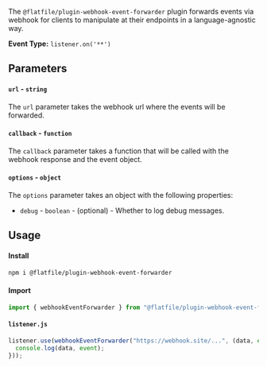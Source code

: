 <!-- START_INFOCARD -->

The `@flatfile/plugin-webhook-event-forwarder` plugin forwards events via webhook for clients to manipulate at their 
endpoints in a language-agnostic way.

**Event Type:**
`listener.on('**')`

<!-- END_INFOCARD -->

## Parameters

#### `url` - `string`

The `url` parameter takes the webhook url where the events will be forwarded.  

#### `callback` - `function`

The `callback` parameter takes a function that will be called with the webhook response and the event object.

#### `options` - `object`

The `options` parameter takes an object with the following properties:

- `debug` - `boolean` - (optional) - Whether to log debug messages.


## Usage

#### Install

```bash install
npm i @flatfile/plugin-webhook-event-forwarder
```


#### Import

```ts import
import { webhookEventForwarder } from "@flatfile/plugin-webhook-event-forwarder";
```

#### `listener.js`

```ts listener.js
listener.use(webhookEventForwarder("https://webhook.site/...", (data, event) => {
  console.log(data, event);
}));
```
